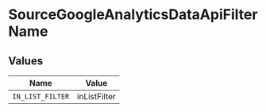 # SourceGoogleAnalyticsDataApiFilterName


## Values

| Name             | Value            |
| ---------------- | ---------------- |
| `IN_LIST_FILTER` | inListFilter     |